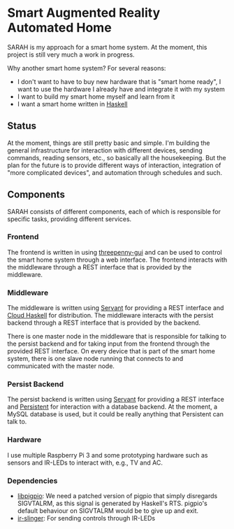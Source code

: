 # Smart Augmented Reality Automated Home

SARAH is my approach for a smart home system. At the moment, this project is still very much a work in progress.

Why another smart home system? For several reasons:
* I don't want to have to buy new hardware that is "smart home ready", I want to use the hardware I already have and integrate it with my system
* I want to build my smart home myself and learn from it
* I want a smart home written in [Haskell](https://www.haskell.org/)

## Status
At the moment, things are still pretty basic and simple. I'm building the general infrastructure for interaction with different devices, sending commands, reading sensors, etc., so basically all the housekeeping. But the plan for the future is to provide different ways of interaction, integration of "more complicated devices", and automation through schedules and such.

## Components
SARAH consists of different components, each of which is responsible for specific tasks, providing different services.

### Frontend
The frontend is written in using [threepenny-gui](https://hackage.haskell.org/package/threepenny-gui) and can be used to control the smart home system through a web interface. The frontend interacts with the middleware through a REST interface that is provided by the middleware.

### Middleware
The middleware is written using [Servant](http://haskell-servant.readthedocs.io/) for providing a REST interface and [Cloud Haskell](http://haskell-distributed.github.io/) for distribution. The middleware interacts with the persist backend through a REST interface that is provided by the backend.

There is one master node in the middleware that is responsible for talking to the persist backend and for taking input from the frontend through the provided REST interface. On every device that is part of the smart home system, there is one slave node running that connects to and communicated with the master node.

### Persist Backend
The persist backend is written using [Servant](http://haskell-servant.readthedocs.io/) for providing a REST interface and [Persistent](http://www.yesodweb.com/book/persistent) for interaction with a database backend. At the moment, a MySQL database is used, but it could be really anything that Persistent can talk to.

### Hardware
I use multiple Raspberry Pi 3 and some prototyping hardware such as sensors and IR-LEDs to interact with, e.g., TV and AC.

### Dependencies
* [libpigpio](https://github.com/joan2937/pigpio): We need a patched version of pigpio that simply disregards SIGVTALRM, as this signal is generated by Haskell's RTS. pigpio's default behaviour on SIGVTALRM would be to give up and exit.
* [ir-slinger](https://github.com/bschwind/ir-slinger): For sending controls through IR-LEDs
